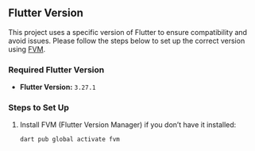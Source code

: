 ## Flutter Version

This project uses a specific version of Flutter to ensure compatibility and avoid issues. Please follow the steps below to set up the correct version using [FVM](https://fvm.app/).

### Required Flutter Version
- **Flutter Version:** `3.27.1`

### Steps to Set Up
1. Install FVM (Flutter Version Manager) if you don’t have it installed:
   ```bash
   dart pub global activate fvm
